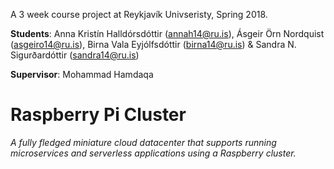 
A 3 week course project at Reykjavík Univseristy, Spring 2018. 

**Students**:  Anna Kristín Halldórsdóttir (annah14@ru.is), Ásgeir Örn Nordquist (asgeiro14@ru.is), Birna Vala Eyjólfsdóttir (birna14@ru.is) & Sandra N. Sigurðardóttir (sandra14@ru.is)

**Supervisor**: Mohammad Hamdaqa

# Raspberry Pi Cluster

*A fully fledged miniature cloud datacenter that supports running microservices and serverless applications using a Raspberry cluster.*





